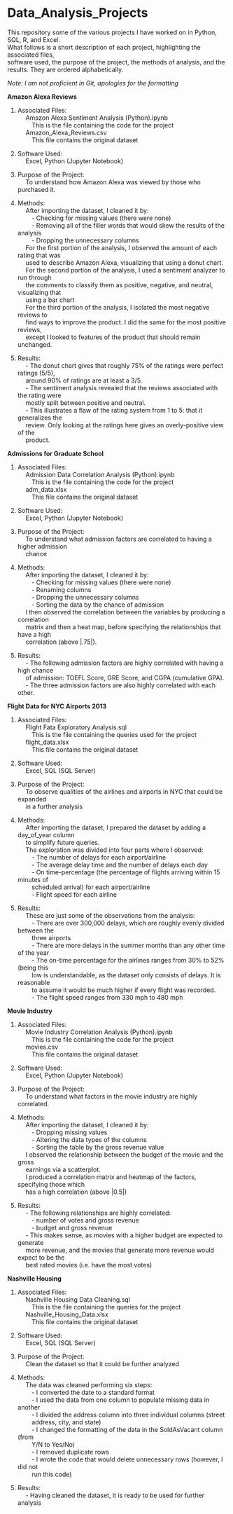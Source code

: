 # Data_Analysis_Projects
This repository some of the various projects I have worked on in Python, SQL, R, and Excel.  
What follows is a short description of each project, highlighting the associated files,   
software used, the purpose of the project, the methods of analysis, and the results. They are   ordered alphabetically.

*Note: I am not proficient in Git, apologies for the formatting*

**Amazon Alexa Reviews**

1) Associated Files:  
&emsp; Amazon Alexa Sentiment Analysis (Python).ipynb  
&emsp;&emsp; This is the file containing the code for the project  
&emsp; Amazon_Alexa_Reviews.csv  
&emsp;&emsp; This file contains the original dataset  

2) Software Used:  
&emsp; Excel, Python (Jupyter Notebook)  

3) Purpose of the Project:  
&emsp; To understand how Amazon Alexa was viewed by those who purchased it.

4) Methods:  
&emsp; After importing the dataset, I cleaned it by:  
&emsp;&emsp; - Checking for missing values (there were none)   
&emsp;&emsp; - Removing all of the filler words that would skew the results of the analysis  
&emsp;&emsp; - Dropping the unnecessary columns  
&emsp; For the first portion of the analysis, I observed the amount of each rating that was  
&emsp; used to describe Amazon Alexa, visualizing that using a donut chart.  
&emsp; For the second portion of the analysis, I used a sentiment analyzer to run through    
&emsp; the comments to classify them as positive, negative, and neutral, visualizing that  
&emsp; using a bar chart  
&emsp; For the third portion of the analysis, I isolated the most negative reviews to     
&emsp; find ways to improve the product. I did the same for the most positive reviews,  
&emsp; except I looked to features of the product that should remain unchanged.

5) Results:  
&emsp; - The donut chart gives that roughly 75% of the ratings were perfect ratings (5/5),   
&emsp; around 90% of ratings are at least a 3/5.  
&emsp; - The sentiment analysis revealed that the reviews associated with the rating were  
&emsp; mostly split between positive and neutral.  
&emsp; - This illustrates a flaw of the rating system from 1 to 5: that it generalizes the  
&emsp; review. Only looking at the ratings here gives an overly-positive view of the   
&emsp; product. 

**Admissions for Graduate School**

1) Associated Files:  
&emsp; Admission Data Correlation Analysis (Python).ipynb  
&emsp;&emsp; This is the file containing the code for the project  
&emsp; adm_data.xlsx  
&emsp;&emsp; This file contains the original dataset  

2) Software Used:  
&emsp; Excel, Python (Jupyter Notebook)  

3) Purpose of the Project:  
&emsp; To understand what admission factors are correlated to having a higher admission   
&emsp; chance

4) Methods:  
&emsp; After importing the dataset, I cleaned it by:  
&emsp;&emsp; - Checking for missing values (there were none)   
&emsp;&emsp; - Renaming columns    
&emsp;&emsp; - Dropping the unnecessary columns  
&emsp;&emsp; - Sorting the data by the chance of admission  
&emsp; I then observed the correlation between the variables by producing a correlation    
&emsp; matrix and then a heat map, before specifying the relationships that have a high    
&emsp; correlation (above |.75|).    

5) Results:  
&emsp; -  The following admission factors are highly correlated with having a high chance  
&emsp; of admission: TOEFL Score, GRE Score, and CGPA (cumulative GPA).    
&emsp; - The three admission factors are also highly correlated with each other.    

**Flight Data for NYC Airports 2013**

1) Associated Files:  
&emsp; Flight Fata Exploratory Analysis.sql  
&emsp;&emsp; This is the file containing the queries used for the project  
&emsp; flight_data.xlsx  
&emsp;&emsp; This file contains the original dataset  

2) Software Used:  
&emsp; Excel, SQL (SQL Server) 

3) Purpose of the Project:  
&emsp; To observe qualities of the airlines and airports in NYC that could be expanded      
&emsp; in a further analysis

4) Methods:  
&emsp; After importing the dataset, I prepared the dataset by adding a day_of_year column  
&emsp; to simplify future queries.  
&emsp; The exploration was divided into four parts where I observed:     
&emsp;&emsp; - The number of delays for each airport/airline     
&emsp;&emsp; - The average delay time and the number of delays each day   
&emsp;&emsp; - On time-percentage (the percentage of flights arriving within 15 minutes of    
&emsp;&emsp; scheduled arrival) for each airport/airline  
&emsp;&emsp; - Flight speed for each airline    

5) Results:  
&emsp; These are just some of the observations from the analysis:  
&emsp;&emsp; - There are over 300,000 delays, which are roughly evenly divided between the  
&emsp;&emsp; three airports  
&emsp;&emsp; - There are more delays in the summer months than any other time of the year  
&emsp;&emsp; - The on-time percentage for the airlines ranges from 30% to 52% (being this  
&emsp;&emsp; low is understandable, as the dataset only consists of delays. It is reasonable  
&emsp;&emsp; to assume it would be much higher if every flight was recorded.  
&emsp;&emsp; - The flight speed ranges from 330 mph to 480 mph  

**Movie Industry**

1) Associated Files:  
&emsp; Movie Industry Correlation Analysis (Python).ipynb  
&emsp;&emsp; This is the file containing the code for the project  
&emsp; movies.csv  
&emsp;&emsp; This file contains the original dataset  

2) Software Used:  
&emsp; Excel, Python (Jupyter Notebook)  

3) Purpose of the Project:  
&emsp; To understand what factors in the movie industry are highly correlated.  

4) Methods:  
&emsp; After importing the dataset, I cleaned it by:  
&emsp;&emsp; - Dropping missing values     
&emsp;&emsp; - Altering the data types of the columns    
&emsp;&emsp; - Sorting the table by the gross revenue value    
&emsp; I observed the relationship between the budget of the movie and the gross      
&emsp; earnings via a scatterplot.  
&emsp; I produced a correlation matrix and heatmap of the factors, specifying those which  
&emsp; has a high correlation (above |0.5|)    

5) Results:  
&emsp; - The following relationships are highly correlated:  
&emsp;&emsp; - number of votes and gross revenue  
&emsp;&emsp; - budget and gross revenue  
&emsp; - This makes sense, as movies with a higher budget are expected to generate    
&emsp; more revenue, and the movies that generate more revenue would expect to be the     
&emsp; best rated movies (i.e. have the most votes)  

**Nashville Housing**

1) Associated Files:  
&emsp; Nashville Housing Data Cleaning.sql   
&emsp;&emsp; This is the file containing the queries for the project  
&emsp; Nashville_Housing_Data.xlsx    
&emsp;&emsp; This file contains the original dataset  

2) Software Used:  
&emsp; Excel, SQL (SQL Server)    

3) Purpose of the Project:  
&emsp; Clean the dataset so that it could be further analyzed  

4) Methods:  
&emsp; The data was cleaned performing six steps:       
&emsp;&emsp; - I converted the date to a standard format       
&emsp;&emsp; - I used the data from one column to populate missing data in another     
&emsp;&emsp; - I divided the address column into three individual columns (street  
&emsp;&emsp; address, city, and state)    
&emsp;&emsp; - I changed the formatting of the data in the SoldAsVacant column (from     
&emsp;&emsp; Y/N to Yes/No)    
&emsp;&emsp; - I removed duplicate rows  
&emsp;&emsp; - I wrote the code that would delete unnecessary rows (however, I did not  
&emsp;&emsp; run this code)      

5) Results:  
&emsp; - Having cleaned the dataset, it is ready to be used for further analysis
